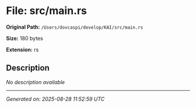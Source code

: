 # File: src/main.rs

**Original Path:** `/Users/dovcaspi/develop/KAI/src/main.rs`

**Size:** 180 bytes

**Extension:** rs

## Description

*No description available*

---
*Generated on: 2025-08-28 11:52:59 UTC*
